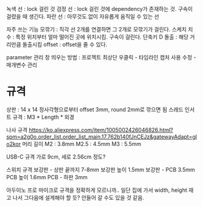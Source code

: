 녹색 선 : lock 걸린 것
검정 선 : lock 걸린 것에 dependency가 존재하는 것. 구속이 걸렸을 때 생긴다.
파란 선 : 아무것도 없이 자유롭게 움직일 수 있는 선

자주 쓰는 기능
모깎기 : 직각 선 2개를 연결하면 그 2개로 모깎기가 걸린다.
스케치 치수 : 특정 위치부터 얼마 떨어진 곳에 위치시킴. 구속이 걸린다. 단축키 D
돌출 : 해당 거리만큼 돌출시킴
offset : offset을 줄 수 있다.

parameter 관리 창 띄우는 방법 : 프로젝트 최상단 우클릭 - 타임라인 캡처 사용
수정 - 매개변수 관리



# 규격
상판 : 14 x 14 정사각형으로부터 offset 3mm, round 2mm로 깎으면 됨
스레드 인서트 규격 : M3 * Length * 외경

나사 규격
https://ko.aliexpress.com/item/1005002426046826.html?spm=a2g0o.order_list.order_list_main.17.762b140fJnCEJz&gatewayAdapt=glo2kor
머리 길이
M2 : 3.8mm
M2.5 : 4.5mm
M3 : 5.5mm

USB-C 규격
가로 9cm, 세로 2.56cm 정도?

스위치 규격
보강판 - 상판 끝까지 7-8mm
보강판 높이 1.5mm
보강판 - PCB 3.5mm
PCB 높이 1.6mm
PCB - 하판 3mm

아두이노 프로 마이크로 규격을 정확하게 모르니까.. 일단 집에 가서 width, height 재고 나서 그다음에 설계해야 할 듯? 안들어 갈 수도 있을 것 같음.